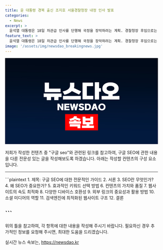 ```yaml
---
title: 윤 대통령 경북 출신 조지호 서울경찰청장 내정 인사 발표
categories:
  - News
excerpt: >
  윤석열 대통령은 18일 차관급 인사를 단행해 국정을 장악하려는 계획. 경찰청장 후임으로는 조지호 내정, 산업통상자원부 1차관에는 박성택, 중소벤처기업부 차관에는 김성섭이 낙점됨. 또한 탈북 외교관 출신인 태영호가 민주평화통일자문회의 사무처장 내정. 이에 대한 인사청문회는 시간이 걸릴 것으로 전망됨. 한편 김광림은 새마을운동중앙회 회장에 취임 예정.
feature_text: >
  윤석열 대통령은 18일 차관급 인사를 단행해 국정을 장악하려는 계획. 경찰청장 후임으로는 조지호 내정, 산업통상자원부 1차관에는 박성택, 중소벤처기업부 차관에는 김성섭이 낙점됨. 또한 탈북 외교관 출신인 태영호가 민주평화통일자문회의 사무처장 내정. 이에 대한 인사청문회는 시간이 걸릴 것으로 전망됨. 한편 김광림은 새마을운동중앙회 회장에 취임 예정.
image: '/assets/img/newsdao_breakingnews.jpg'
---
```


<p><img src="/assets/img/newsdao_breakingnews.jpg" alt="koreaapp 속보" /></p>

<p>저희가 작성한 컨텐츠 중 "구글 seo"와 관련된 링크를 참고하여, 구글 SEO에 관한 내용을 다룬 전문성 있는 글을 작성해보도록 하겠습니다. 아래는 작성할 컨텐츠의 구성 요소입니다.</p>

<hr />

<p>```plaintext
1. 제목: 구글 SEO에 대한 전문적인 가이드
2. 서론
3. SEO란 무엇인가?
4. 왜 SEO가 중요한가?
5. 효과적인 키워드 선택 방법
6. 컨텐츠의 가치와 품질
7. 웹사이트의 속도 최적화
8. 다양한 디바이스 호환성
9. 외부 링크의 중요성과 활용 방법
10. 소셜 미디어의 역할
11. 검색엔진에 최적화된 웹사이트 구조
12. 결론</p>

<h2>```</h2>

<p>위의 틀을 참고하여, 각 항목에 대한 내용을 작성해 주시기 바랍니다. 필요하신 경우 추가적인 정보를 요청해 주시면, 최대한 도움을 드리겠습니다.</p>
실시간 뉴스 속보는, <a href="https://newsdao.kr" rel="dofollow">https://newsdao.kr</a>


